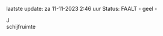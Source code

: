 laatste update: 
za 11-11-2023  2:46   uur 
Status: FAALT - geel - 
<div class="service R">J</div><div class="service Y">schijfruimte</div>